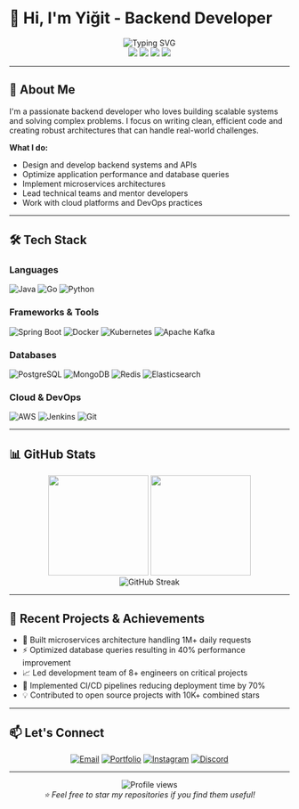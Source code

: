 # 👋 Hi, I'm Yiğit - Backend Developer

<div align="center">
  <img src="https://readme-typing-svg.herokuapp.com?font=JetBrains+Mono&size=20&duration=3000&pause=1000&color=00D9FF&center=true&vCenter=true&width=600&height=60&lines=Backend+Developer+%7C+7%2B+Years+Experience;Java+%7C+Go+%7C+Python+%7C+Cloud+Architecture" alt="Typing SVG" />
</div>

<div align="center">
  <img src="https://img.shields.io/badge/Backend-Developer-00D9FF?style=flat-square" />
  <img src="https://img.shields.io/badge/Experience-7%2B_Years-FF6B6B?style=flat-square" />
  <img src="https://img.shields.io/badge/Location-Turkey-4ECDC4?style=flat-square" />
  <img src="https://img.shields.io/badge/Status-Available-45B7D1?style=flat-square" />
</div>

---

## 🚀 About Me

I'm a passionate backend developer who loves building scalable systems and solving complex problems. I focus on writing clean, efficient code and creating robust architectures that can handle real-world challenges.

**What I do:**
- Design and develop backend systems and APIs
- Optimize application performance and database queries
- Implement microservices architectures
- Lead technical teams and mentor developers
- Work with cloud platforms and DevOps practices

---

## 🛠️ Tech Stack

### Languages
![Java](https://img.shields.io/badge/Java-ED8B00?style=flat-square&logo=openjdk&logoColor=white)
![Go](https://img.shields.io/badge/Go-00ADD8?style=flat-square&logo=go&logoColor=white)
![Python](https://img.shields.io/badge/Python-3776AB?style=flat-square&logo=python&logoColor=white)

### Frameworks & Tools
![Spring Boot](https://img.shields.io/badge/Spring_Boot-6DB33F?style=flat-square&logo=spring-boot&logoColor=white)
![Docker](https://img.shields.io/badge/Docker-2496ED?style=flat-square&logo=docker&logoColor=white)
![Kubernetes](https://img.shields.io/badge/Kubernetes-326CE5?style=flat-square&logo=kubernetes&logoColor=white)
![Apache Kafka](https://img.shields.io/badge/Apache_Kafka-231F20?style=flat-square&logo=apache-kafka&logoColor=white)

### Databases
![PostgreSQL](https://img.shields.io/badge/PostgreSQL-316192?style=flat-square&logo=postgresql&logoColor=white)
![MongoDB](https://img.shields.io/badge/MongoDB-4EA94B?style=flat-square&logo=mongodb&logoColor=white)
![Redis](https://img.shields.io/badge/Redis-DC382D?style=flat-square&logo=redis&logoColor=white)
![Elasticsearch](https://img.shields.io/badge/Elasticsearch-005571?style=flat-square&logo=elasticsearch&logoColor=white)

### Cloud & DevOps
![AWS](https://img.shields.io/badge/AWS-232F3E?style=flat-square&logo=amazon-aws&logoColor=white)
![Jenkins](https://img.shields.io/badge/Jenkins-D24939?style=flat-square&logo=jenkins&logoColor=white)
![Git](https://img.shields.io/badge/Git-F05032?style=flat-square&logo=git&logoColor=white)

---

## 📊 GitHub Stats

<div align="center">
  <img height="180em" src="https://github-readme-stats.vercel.app/api?username=ozaiithejava&show_icons=true&theme=dark&hide_border=true&count_private=true" />
  <img height="180em" src="https://github-readme-stats.vercel.app/api/top-langs/?username=ozaiithejava&layout=compact&theme=dark&hide_border=true" />
</div>

<div align="center">
  <img src="https://github-readme-streak-stats.herokuapp.com/?user=ozaiithejava&theme=dark&hide_border=true" alt="GitHub Streak" />
</div>

---

## 🎯 Recent Projects & Achievements

- 🚀 Built microservices architecture handling 1M+ daily requests
- ⚡ Optimized database queries resulting in 40% performance improvement
- 📈 Led development team of 8+ engineers on critical projects
- 🔧 Implemented CI/CD pipelines reducing deployment time by 70%
- 💡 Contributed to open source projects with 10K+ combined stars

---

## 📫 Let's Connect

<div align="center">

[![Email](https://img.shields.io/badge/Email-D14836?style=for-the-badge&logo=gmail&logoColor=white)](mailto:ozaiiofficial@gmail.com)
[![Portfolio](https://img.shields.io/badge/Portfolio-000000?style=for-the-badge&logo=About.me&logoColor=white)](https://www.ozaiidev.com.tr/)
[![Instagram](https://img.shields.io/badge/Instagram-E4405F?style=for-the-badge&logo=instagram&logoColor=white)](https://instagram.com/yigitstack?igshid=OGQ5ZDc2ODk2ZA==)
[![Discord](https://img.shields.io/badge/Discord-5865F2?style=for-the-badge&logo=discord&logoColor=white)](https://discord.com/users/ozaii1337)

</div>

---

<div align="center">
  <img src="https://komarev.com/ghpvc/?username=ozaiithejava&style=flat-square&color=00D9FF" alt="Profile views" />
</div>

<div align="center">
  <i>⭐ Feel free to star my repositories if you find them useful!</i>
</div>
